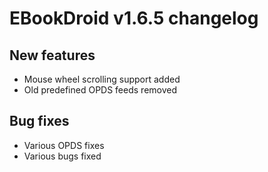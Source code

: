 # EBookDroid v1.6.5 changelog #

## New features ##
  * Mouse wheel scrolling support added
  * Old predefined OPDS feeds removed

## Bug fixes ##
  * Various OPDS fixes
  * Various bugs fixed